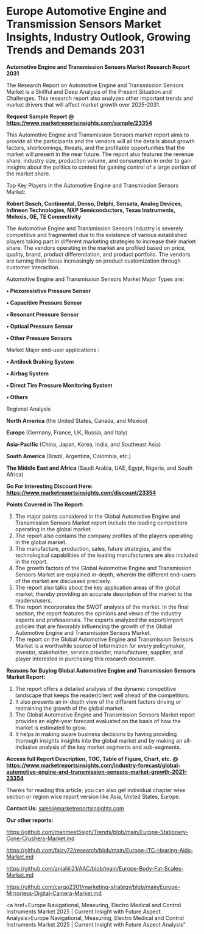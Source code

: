 # Europe Automotive Engine and Transmission Sensors Market Insights, Industry Outlook, Growing Trends and Demands 2031

<strong>Automotive Engine and Transmission Sensors Market Research Report 2031</strong>

The Research Report on Automotive Engine and Transmission Sensors Market is a Skillful and Deep Analysis of the Present Situation and Challenges. This research report also analyzes other important trends and market drivers that will affect market growth over 2025-2031.

<strong>Request Sample Report @ <a href=https://www.marketreportsinsights.com/sample/23354>https://www.marketreportsinsights.com/sample/23354</a></strong>

This Automotive Engine and Transmission Sensors market report aims to provide all the participants and the vendors will all the details about growth factors, shortcomings, threats, and the profitable opportunities that the market will present in the near future. The report also features the revenue share, industry size, production volume, and consumption in order to gain insights about the politics to contest for gaining control of a large portion of the market share.

Top Key Players in the Automotive Engine and Transmission Sensors Market:

<strong>Robert Bosch, Continental, Denso, Delphi, Sensata, Analog Devices, Infineon Technologies, NXP Semiconductors, Texas Instruments, Melexis, GE, TE Connectivity</strong>

The Automotive Engine and Transmission Sensors Industry is severely competitive and fragmented due to the existence of various established players taking part in different marketing strategies to increase their market share. The vendors operating in the market are profiled based on price, quality, brand, product differentiation, and product portfolio. The vendors are turning their focus increasingly on product customization through customer interaction.

Automotive Engine and Transmission Sensors Market Major Types are:

<strong>• Piezoresistive Pressure Sensor

• Capacitive Pressure Sensor

• Resonant Pressure Sensor

• Optical Pressure Sensor

• Other Pressure Sensors</strong>

Market Major end-user applications :

<strong>• Antilock Braking System

• Airbag System

• Direct Tire Pressure Monitoring System

• Others</strong>

Regional Analysis

</u><strong><b>North America</b></strong> (the United States, Canada, and Mexico)

<strong><b>Europe </b></strong>(Germany, France, UK, Russia, and Italy)

<strong><b>Asia-Pacific</b></strong> (China, Japan, Korea, India, and Southeast Asia)

<strong><b>South America</b></strong> (Brazil, Argentina, Colombia, etc.)

<strong><b>The Middle East and Africa</b></strong> (Saudi Arabia, UAE, Egypt, Nigeria, and South Africa)

<strong>Go For Interesting Discount Here: <a href=https://www.marketreportsinsights.com/discount/23354>https://www.marketreportsinsights.com/discount/23354</a></strong>

<strong>Points Covered in The Report:</strong>
<ol>
  <li>The major points considered in the Global Automotive Engine and Transmission Sensors Market report include the leading competitors operating in the global market.</li>
  <li>The report also contains the company profiles of the players operating in the global market.</li>
  <li>The manufacture, production, sales, future strategies, and the technological capabilities of the leading manufacturers are also included in the report.</li>
  <li>The growth factors of the Global Automotive Engine and Transmission Sensors Market are explained in-depth, wherein the different end-users of the market are discussed precisely.</li>
  <li>The report also talks about the key application areas of the global market, thereby providing an accurate description of the market to the readers/users.</li>
  <li>The report incorporates the SWOT analysis of the market. In the final section, the report features the opinions and views of the industry experts and professionals. The experts analyzed the export/import policies that are favorably influencing the growth of the Global Automotive Engine and Transmission Sensors Market.</li>
  <li>The report on the Global Automotive Engine and Transmission Sensors Market is a worthwhile source of information for every policymaker, investor, stakeholder, service provider, manufacturer, supplier, and player interested in purchasing this research document.</li>
</ol>
<strong>Reasons for Buying Global Automotive Engine and Transmission Sensors Market Report:</strong>

<ol>
  <li>The report offers a detailed analysis of the dynamic competitive landscape that keeps the reader/client well ahead of the competitors.</li>
  <li>It also presents an in-depth view of the different factors driving or restraining the growth of the global market.</li>
  <li>The Global Automotive Engine and Transmission Sensors Market report provides an eight-year forecast evaluated on the basis of how the market is estimated to grow.</li>
  <li>It helps in making aware business decisions by having providing thorough insights insights into the global market and by making an all-inclusive analysis of the key market segments and sub-segments.</li>
</ol>
<strong>Access full Report Description, TOC, Table of Figure, Chart, etc. @ <a href=https://www.marketreportsinsights.com/industry-forecast/global-automotive-engine-and-transmission-sensors-market-growth-2021-23354>https://www.marketreportsinsights.com/industry-forecast/global-automotive-engine-and-transmission-sensors-market-growth-2021-23354</a></strong>


Thanks for reading this article; you can also get individual chapter wise section or region wise report version like Asia, United States, Europe.

<strong>Contact Us:</strong>
sales@marketreportsinsights.com

<strong>Our other reports:</strong>

<a href=https://github.com/manmeet5sigh/Trends/blob/main/Europe-Stationary-Cone-Crushers-Market.md>https://github.com/manmeet5sigh/Trends/blob/main/Europe-Stationary-Cone-Crushers-Market.md</a>

<a href=https://github.com/faizy72/research/blob/main/Europe-ITC-Hearing-Aids-Market.md>https://github.com/faizy72/research/blob/main/Europe-ITC-Hearing-Aids-Market.md</a>

<a href=https://github.com/anjaliiii21/AAC/blob/main/Europe-Body-Fat-Scales-Market.md>https://github.com/anjaliiii21/AAC/blob/main/Europe-Body-Fat-Scales-Market.md</a>

<a href=https://github.com/cargo2301/marketing-strategy/blob/main/Europe-Mirrorless-Digital-Camera-Market.md>https://github.com/cargo2301/marketing-strategy/blob/main/Europe-Mirrorless-Digital-Camera-Market.md</a>

<a href=Europe Navigational, Measuring, Electro Medical and Control Instruments Market 2025 | Current Insight with Future Aspect Analysis>Europe Navigational, Measuring, Electro Medical and Control Instruments Market 2025 | Current Insight with Future Aspect Analysis</a>"
